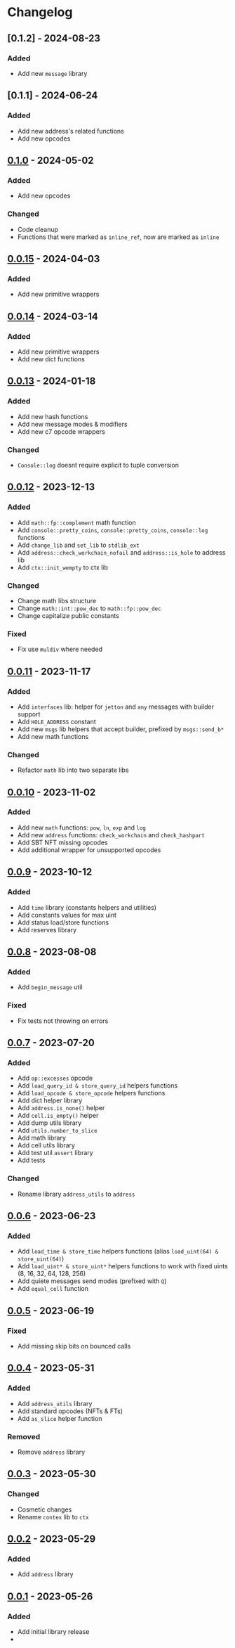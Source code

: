 # Changelog

## [0.1.2] - 2024-08-23

### Added

- Add new `message` library
  

## [0.1.1] - 2024-06-24

### Added

- Add new address's related functions
- Add new opcodes
  
## [0.1.0] - 2024-05-02

### Added

- Add new opcodes

### Changed

- Code cleanup
- Functions that were marked as `inline_ref`, now are marked as `inline`

## [0.0.15] - 2024-04-03

### Added

- Add new primitive wrappers

## [0.0.14] - 2024-03-14

### Added

- Add new primitive wrappers
- Add new dict functions

## [0.0.13] - 2024-01-18

### Added

- Add new hash functions
- Add new message modes & modifiers
- Add new c7 opcode wrappers

### Changed  

- `Console::log` doesnt require explicit to tuple conversion

## [0.0.12] - 2023-12-13

### Added

- Add `math::fp::complement` math function 
- Add `console::pretty_coins`, `console::pretty_coins`, `console::log` functions
- Add `change_lib` and `set_lib` to `stdlib_ext`
- Add `address::check_workchain_nofail` and `address::is_hole` to address lib
- Add `ctx::init_wempty` to ctx lib

### Changed  

- Change math libs structure
- Change `math::int::pow_dec` to `math::fp::pow_dec`
- Change capitalize public constants

### Fixed

- Fix use `muldiv` where needed

## [0.0.11] - 2023-11-17

### Added

- Add `interfaces` lib: helper for `jetton` and `any` messages with builder support
- Add `HOLE_ADDRESS` constant
- Add new `msgs` lib helpers that accept builder, prefixed by `msgs::send_b*`
- Add new math functions

### Changed

- Refactor `math` lib into two separate libs

## [0.0.10] - 2023-11-02

### Added

- Add new `math` functions: `pow`, `ln`, `exp` and `log` 
- Add new `address` functions: `check_workchain` and `check_hashpart`
- Add SBT NFT missing opcodes
- Add additional wrapper for unsupported opcodes

## [0.0.9] - 2023-10-12

### Added

- Add `time` library (constants helpers and utilities)
- Add constants values for max uint
- Add status load/store functions
- Add reserves library

## [0.0.8] - 2023-08-08

### Added

- Add `begin_message` util 

### Fixed

- Fix tests not throwing on errors

## [0.0.7] - 2023-07-20

### Added

- Add `op::excesses` opcode
- Add `load_query_id & store_query_id` helpers functions
- Add `load_opcode & store_opcode` helpers functions
- Add dict helper library
- Add `address.is_none()` helper
- Add `cell.is_empty()` helper
- Add dump utils library
- Add `utils.number_to_slice`
- Add math library
- Add cell utils library
- Add test util `assert` library
- Add tests

### Changed

- Rename library `address_utils` to `address`

## [0.0.6] - 2023-06-23

### Added

- Add `load_time & store_time` helpers functions (alias `load_uint(64) & store_uint(64)`)
- Add `load_uint* & store_uint*` helpers functions to work with fixed uints (8, 16, 32, 64, 128, 256)
- Add quiete messages send modes (prefixed with `Q`)
- Add `equal_cell` function

## [0.0.5] - 2023-06-19

### Fixed

- Add missing skip bits on bounced calls

## [0.0.4] - 2023-05-31

### Added

- Add `address_utils` library
- Add standard opcodes (NFTs & FTs)
- Add `as_slice` helper function

### Removed

- Remove `address` library

## [0.0.3] - 2023-05-30

### Changed

- Cosmetic changes
- Rename `contex` lib to `ctx`

## [0.0.2] - 2023-05-29

### Added

- Add `address` library

## [0.0.1] - 2023-05-26

### Added

- Add initial library release
- 
[0.1.0]: https://github.com/ston-fi/funcbox/tree/v0.1.0
[0.0.15]: https://github.com/ston-fi/funcbox/tree/v0.0.15
[0.0.14]: https://github.com/ston-fi/funcbox/tree/v0.0.14
[0.0.13]: https://github.com/ston-fi/funcbox/tree/v0.0.13
[0.0.12]: https://github.com/ston-fi/funcbox/tree/v0.0.12
[0.0.11]: https://github.com/ston-fi/funcbox/tree/v0.0.11
[0.0.10]: https://github.com/ston-fi/funcbox/tree/v0.0.10
[0.0.9]: https://github.com/ston-fi/funcbox/tree/v0.0.9
[0.0.8]: https://github.com/ston-fi/funcbox/tree/v0.0.8
[0.0.7]: https://github.com/ston-fi/funcbox/tree/v0.0.7
[0.0.6]: https://github.com/ston-fi/funcbox/tree/v0.0.6
[0.0.5]: https://github.com/ston-fi/funcbox/tree/v0.0.5
[0.0.4]: https://github.com/ston-fi/funcbox/tree/v0.0.4
[0.0.3]: https://github.com/ston-fi/funcbox/tree/v0.0.3
[0.0.2]: https://github.com/ston-fi/funcbox/tree/v0.0.2
[0.0.1]: https://github.com/ston-fi/funcbox/tree/v0.0.1